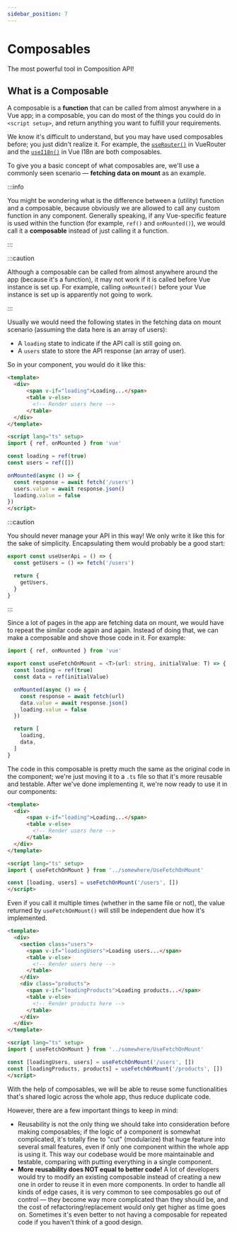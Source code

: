 ```yaml
---
sidebar_position: 7
---
```


# Composables

The most powerful tool in Composition API!

## What is a Composable

A composable is a **function** that can be called from almost anywhere in a Vue app; in a composable, you can do most of the things you could do in `<script setup>`, and return anything you want to fulfill your requirements.

We know it's difficult to understand, but you may have used composables before; you just didn't realize it. For example, the [`useRouter()`](https://router.vuejs.org/api/index.html#userouter) in VueRouter and the [`useI18n()`](https://vue-i18n.intlify.dev/api/composition.html#usei18n) in Vue I18n are both composables.

To give you a basic concept of what composables are, we'll use a commonly seen scenario — **fetching data on mount** as an example.

:::info

You might be wondering what is the difference between a (utility) function and a composable, because obviously we are allowed to call any custom function in any component. Generally speaking, if any Vue-specific feature is used within the function (for example, `ref()` and `onMounted()`), we would call it a **composable** instead of just calling it a function.

:::

:::caution

Although a composable can be called from almost anywhere around the app (because it's a function), it may not work if it is called before Vue instance is set up. For example, calling `onMounted()` before your Vue instance is set up is apparently not going to work.

:::

Usually we would need the following states in the fetching data on mount scenario (assuming the data here is an array of users):

- A `loading` state to indicate if the API call is still going on.
- A `users` state to store the API response (an array of user).

So in your component, you would do it like this:

```html showLineNumbers
<template>
  <div>
      <span v-if="loading">Loading...</span>
      <table v-else>
        <!-- Render users here -->
      </table>
  </div>
</template>

<script lang="ts" setup>
import { ref, onMounted } from 'vue'

const loading = ref(true)
const users = ref([])

onMounted(async () => {
  const response = await fetch('/users')
  users.value = await response.json()
  loading.value = false
})
</script>
```

:::caution

You should never manage your API in this way! We only write it like this for the sake of simplicity. Encapsulating them would probably be a good start:

```ts
export const useUserApi = () => {
  const getUsers = () => fetch('/users')

  return {
    getUsers,
  }
}
```
:::

Since a lot of pages in the app are fetching data on mount, we would have to repeat the similar code again and again. Instead of doing that, we can make a composable and shove those code in it. For example:

```ts title=UseFetchOnMount.ts
import { ref, onMounted } from 'vue'

export const useFetchOnMount = <T>(url: string, initialValue: T) => {
  const loading = ref(true)
  const data = ref(initialValue)

  onMounted(async () => {
    const response = await fetch(url)
    data.value = await response.json()
    loading.value = false
  })

  return [
    loading,
    data,
  ]
}

```

The code in this composable is pretty much the same as the original code in the component; we're just moving it to a `.ts` file so that it's more reusable and testable. After we've done implementing it, we're now ready to use it in our components:

```html
<template>
  <div>
      <span v-if="loading">Loading...</span>
      <table v-else>
        <!-- Render users here -->
      </table>
  </div>
</template>

<script lang="ts" setup>
import { useFetchOnMount } from '../somewhere/UseFetchOnMount'

const [loading, users] = useFetchOnMount('/users', [])
</script>
```

Even if you call it multiple times (whether in the same file or not), the value returned by `useFetchOnMount()` will still be independent due how it's implemented.

```html
<template>
  <div>
    <section class="users">
      <span v-if="loadingUsers">Loading users...</span>
      <table v-else>
        <!-- Render users here -->
      </table>
    </div>
    <div class="products">
      <span v-if="loadingProducts">Loading products...</span>
      <table v-else>
        <!-- Render products here -->
      </table>
    </div>
  </div>
</template>

<script lang="ts" setup>
import { useFetchOnMount } from '../somewhere/UseFetchOnMount'

const [loadingUsers, users] = useFetchOnMount('/users', [])
const [loadingProducts, products] = useFetchOnMount('/products', [])
</script>
```

With the help of composables, we will be able to reuse some functionalities that's shared logic across the whole app, thus reduce duplicate code.

However, there are a few important things to keep in mind:

- Reusability is not the only thing we should take into consideration before making composables; if the logic of a component is somewhat complicated, it's totally fine to "cut" (modularize) that huge feature into several small features, even if only one component within the whole app is using it. This way our codebase would be more maintainable and testable, comparing with putting everything in a single component.
- **More reusability does NOT equal to better code!** A lot of developers would try to modify an existing composable instead of creating a new one in order to reuse it in even more components. In order to handle all kinds of edge cases, it is very common to see composables go out of control — they become way more complicated than they should be, and the cost of refactoring/replacement would only get higher as time goes on. Sometimes it's even better to not having a composable for repeated code if you haven't think of a good design.